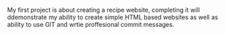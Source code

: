 My first project is about creating a recipe website, completing it will ddemonstrate my ability to create simple HTML based websites as well as ability to use GIT and wrtie proffesional commit messages.
